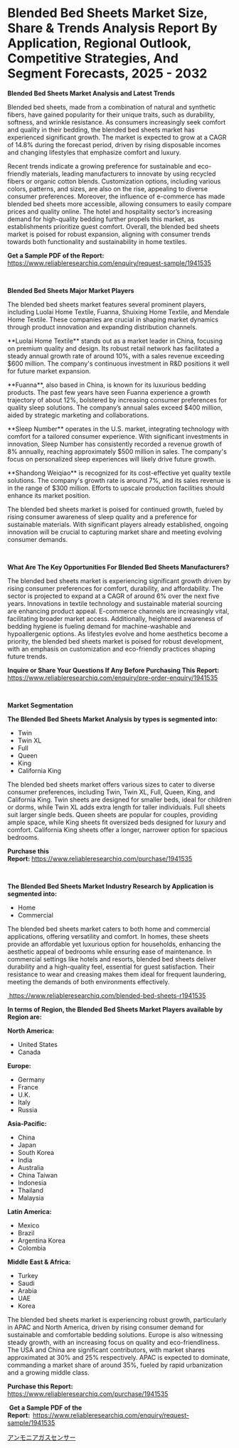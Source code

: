 <p><h1>Blended Bed Sheets Market Size, Share & Trends Analysis Report By Application, Regional Outlook, Competitive Strategies, And Segment Forecasts, 2025 - 2032</h1></p><p><strong>Blended Bed Sheets Market Analysis and Latest Trends</strong></p>
<p><p>Blended bed sheets, made from a combination of natural and synthetic fibers, have gained popularity for their unique traits, such as durability, softness, and wrinkle resistance. As consumers increasingly seek comfort and quality in their bedding, the blended bed sheets market has experienced significant growth. The market is expected to grow at a CAGR of 14.8% during the forecast period, driven by rising disposable incomes and changing lifestyles that emphasize comfort and luxury. </p><p>Recent trends indicate a growing preference for sustainable and eco-friendly materials, leading manufacturers to innovate by using recycled fibers or organic cotton blends. Customization options, including various colors, patterns, and sizes, are also on the rise, appealing to diverse consumer preferences. Moreover, the influence of e-commerce has made blended bed sheets more accessible, allowing consumers to easily compare prices and quality online. The hotel and hospitality sector’s increasing demand for high-quality bedding further propels this market, as establishments prioritize guest comfort. Overall, the blended bed sheets market is poised for robust expansion, aligning with consumer trends towards both functionality and sustainability in home textiles.</p></p>
<p><strong>Get a Sample PDF of the Report:&nbsp;</strong> <a href="https://www.reliableresearchiq.com/enquiry/request-sample/1941535?utm_campaign=1082&utm_medium=2&utm_source=Github&utm_content=ia&utm_term=09022025&utm_id=blended-bed-sheets">https://www.reliableresearchiq.com/enquiry/request-sample/1941535</a></p>
<p>&nbsp;</p>
<p><strong>Blended Bed Sheets Major Market Players</strong></p>
<p><p>The blended bed sheets market features several prominent players, including Luolai Home Textile, Fuanna, Shuixing Home Textile, and Mendale Home Textile. These companies are crucial in shaping market dynamics through product innovation and expanding distribution channels.</p><p>**Luolai Home Textile** stands out as a market leader in China, focusing on premium quality and design. Its robust retail network has facilitated a steady annual growth rate of around 10%, with a sales revenue exceeding $600 million. The company's continuous investment in R&D positions it well for future market expansion.</p><p>**Fuanna**, also based in China, is known for its luxurious bedding products. The past few years have seen Fuanna experience a growth trajectory of about 12%, bolstered by increasing consumer preferences for quality sleep solutions. The company’s annual sales exceed $400 million, aided by strategic marketing and collaborations.</p><p>**Sleep Number** operates in the U.S. market, integrating technology with comfort for a tailored consumer experience. With significant investments in innovation, Sleep Number has consistently recorded a revenue growth of 8% annually, reaching approximately $500 million in sales. The company's focus on personalized sleep experiences will likely drive future growth.</p><p>**Shandong Weiqiao** is recognized for its cost-effective yet quality textile solutions. The company's growth rate is around 7%, and its sales revenue is in the range of $300 million. Efforts to upscale production facilities should enhance its market position.</p><p>The blended bed sheets market is poised for continued growth, fueled by rising consumer awareness of sleep quality and a preference for sustainable materials. With significant players already established, ongoing innovation will be crucial to capturing market share and meeting evolving consumer demands.</p></p>
<p>&nbsp;</p>
<p><strong>What Are The Key Opportunities For Blended Bed Sheets Manufacturers?</strong></p>
<p><p>The blended bed sheets market is experiencing significant growth driven by rising consumer preferences for comfort, durability, and affordability. The sector is projected to expand at a CAGR of around 6% over the next five years. Innovations in textile technology and sustainable material sourcing are enhancing product appeal. E-commerce channels are increasingly vital, facilitating broader market access. Additionally, heightened awareness of bedding hygiene is fueling demand for machine-washable and hypoallergenic options. As lifestyles evolve and home aesthetics become a priority, the blended bed sheets market is poised for robust development, with an emphasis on customization and eco-friendly practices shaping future trends.</p></p>
<p><strong>Inquire or Share Your Questions If Any Before Purchasing This Report:</strong> <a href="https://www.reliableresearchiq.com/enquiry/pre-order-enquiry/1941535?utm_campaign=1082&utm_medium=2&utm_source=Github&utm_content=ia&utm_term=09022025&utm_id=blended-bed-sheets">https://www.reliableresearchiq.com/enquiry/pre-order-enquiry/1941535</a></p>
<p>&nbsp;</p>
<p><strong>Market Segmentation</strong></p>
<p><strong>The Blended Bed Sheets Market Analysis by types is segmented into:</strong></p>
<p><ul><li>Twin</li><li>Twin XL</li><li>Full</li><li>Queen</li><li>King</li><li>California King</li></ul></p>
<p><p>The blended bed sheets market offers various sizes to cater to diverse consumer preferences, including Twin, Twin XL, Full, Queen, King, and California King. Twin sheets are designed for smaller beds, ideal for children or dorms, while Twin XL adds extra length for taller individuals. Full sheets suit larger single beds. Queen sheets are popular for couples, providing ample space, while King sheets fit oversized beds designed for luxury and comfort. California King sheets offer a longer, narrower option for spacious bedrooms.</p></p>
<p><strong>Purchase this Report:&nbsp;</strong><a href="https://www.reliableresearchiq.com/purchase/1941535?utm_campaign=1082&utm_medium=2&utm_source=Github&utm_content=ia&utm_term=09022025&utm_id=blended-bed-sheets">https://www.reliableresearchiq.com/purchase/1941535</a></p>
<p>&nbsp;</p>
<p><strong>The Blended Bed Sheets Market Industry Research by Application is segmented into:</strong></p>
<p><ul><li>Home</li><li>Commercial</li></ul></p>
<p><p>The blended bed sheets market caters to both home and commercial applications, offering versatility and comfort. In homes, these sheets provide an affordable yet luxurious option for households, enhancing the aesthetic appeal of bedrooms while ensuring ease of maintenance. In commercial settings like hotels and resorts, blended bed sheets deliver durability and a high-quality feel, essential for guest satisfaction. Their resistance to wear and creasing makes them ideal for frequent laundering, meeting the demands of both environments effectively.</p></p>
<p><a href="https://www.reliableresearchiq.com/blended-bed-sheets-r1941535?utm_campaign=1082&utm_medium=2&utm_source=Github&utm_content=ia&utm_term=09022025&utm_id=blended-bed-sheets">&nbsp;https://www.reliableresearchiq.com/blended-bed-sheets-r1941535</a></p>
<p><strong>In terms of Region, the Blended Bed Sheets Market Players available by Region are:</strong></p>
<p>
    <p> <strong> North America: </strong>
        <ul>
            <li>United States</li>
            <li>Canada</li>
        </ul>
        </p> 
    <p> <strong> Europe: </strong>
        <ul>
            <li>Germany</li>
            <li>France</li>
            <li>U.K.</li>
            <li>Italy</li>
            <li>Russia</li>
        </ul>
        </p> 
    <p> <strong> Asia-Pacific: </strong>
        <ul>
            <li>China</li>
            <li>Japan</li>
            <li>South Korea</li>
            <li>India</li>
            <li>Australia</li>
            <li>China Taiwan</li>
            <li>Indonesia</li>
            <li>Thailand</li>
            <li>Malaysia</li>
        </ul>
        </p> 
    <p> <strong> Latin America: </strong>
        <ul>
            <li>Mexico</li>
            <li>Brazil</li>
            <li>Argentina Korea</li>
            <li>Colombia</li>
        </ul>
        </p> 
    <p> <strong> Middle East & Africa: </strong>
        <ul>
            <li>Turkey</li>
            <li>Saudi</li>
            <li>Arabia</li>
            <li>UAE</li>
            <li>Korea</li>
        </ul>
    </p>
    </p>
<p><p>The blended bed sheets market is experiencing robust growth, particularly in APAC and North America, driven by rising consumer demand for sustainable and comfortable bedding solutions. Europe is also witnessing steady growth, with an increasing focus on quality and eco-friendliness. The USA and China are significant contributors, with market shares approximated at 30% and 25% respectively. APAC is expected to dominate, commanding a market share of around 35%, fueled by rapid urbanization and a growing middle class.</p></p>
<p><strong>Purchase this Report: </strong><a href="https://www.reliableresearchiq.com/purchase/1941535?utm_campaign=1082&utm_medium=2&utm_source=Github&utm_content=ia&utm_term=09022025&utm_id=blended-bed-sheets">https://www.reliableresearchiq.com/purchase/1941535</a></p>
<p>&nbsp;<strong>Get a Sample PDF of the Report:&nbsp;&nbsp;</strong><a href="https://www.reliableresearchiq.com/enquiry/request-sample/1941535?utm_campaign=1082&utm_medium=2&utm_source=Github&utm_content=ia&utm_term=09022025&utm_id=blended-bed-sheets">https://www.reliableresearchiq.com/enquiry/request-sample/1941535</a></p>
<p><strong></strong></p>
<p><p><a href="https://github.com/lababdou/Market-Research-Report-List-6/blob/main/956720135882.md?utm_campaign=1082&utm_medium=2&utm_source=Github&utm_content=ia&utm_term=09022025&utm_id=blended-bed-sheets">アンモニアガスセンサー</a></p></p>